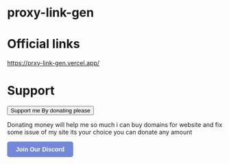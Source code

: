 # proxy-link-gen 




# Official links
https://prxy-link-gen.vercel.app/






# Support


 <form action="https://www.buymeacoffee.com/" method="get" target="_blank">
    <input type="hidden" name="via" value="xdevman">
    <button type="submit">Support me By donating please</button>
  </form>

  
Donating money will help me so much i can buy domains for website and fix some issue of my site its your choice you can donate any amount



 <a href="https://discord.gg/Mr2tzE98Wu" target="_blank">
    <button style="padding: 10px 20px; font-size: 14px; font-weight: bold; background-color: #7289da; color: #fff; border: none; border-radius: 5px; cursor: pointer;">Join Our Discord</button>
  </a>

